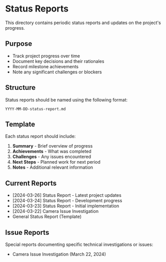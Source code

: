 # Status Reports

This directory contains periodic status reports and updates on the project's progress.

## Purpose
- Track project progress over time
- Document key decisions and their rationales
- Record milestone achievements
- Note any significant challenges or blockers

## Structure
Status reports should be named using the following format:
```
YYYY-MM-DD-status-report.md
```

## Template
Each status report should include:
1. **Summary** - Brief overview of progress
2. **Achievements** - What was completed
3. **Challenges** - Any issues encountered
4. **Next Steps** - Planned work for next period
5. **Notes** - Additional relevant information

## Current Reports
- [2024-03-26] Status Report - Latest project updates
- [2024-03-24] Status Report - Development progress
- [2024-03-23] Status Report - Initial implementation
- [2024-03-22] Camera Issue Investigation
- General Status Report (Template)

## Issue Reports
Special reports documenting specific technical investigations or issues:
- Camera Issue Investigation (March 22, 2024) 